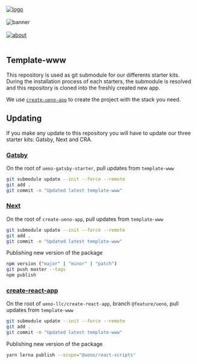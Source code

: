 [![logo](https://user-images.githubusercontent.com/937328/52405150-91398a00-2ac2-11e9-8b03-36b495817271.png)](https://ueno.co/?utm_source=github&utm_campaign=create-ueno-app)
<br /><br />
![banner](https://user-images.githubusercontent.com/937328/52415106-0c5c6980-2ade-11e9-9b85-2e9722bd2fce.png)
<br /><br />
[![about](https://user-images.githubusercontent.com/937328/51540139-999c8e80-1e4d-11e9-866d-284657a34744.png)](https://ueno.co/contact/?utm_source=github&utm_campaign=create-ueno-app)
<br /><br />

## Template-www

This repository is used as git submodule for our differents starter kits. During the installation process of each starters, the submodule is resolved and this repository is cloned into the freshly created new app.

We use [`create-ueno-app`](https://github.com/ueno-llc/create-ueno-app) to create the project with the stack you need.

## Updating

If you make any update to this repository you will have to update our three starter kits: Gatsby, Next and CRA.

### [Gatsby](https://github.com/ueno-llc/ueno-gatsby-starter)

On the root of `ueno-gatsby-starter`, pull updates from `template-www`

```bash
git submodule update --init --force --remote
git add .
git commit -m "Updated latest template-www"
```

### [Next](https://github.com/ueno-llc/create-ueno-app)

On the root of `create-ueno-app`, pull updates from `template-www`

```bash
git submodule update --init --force --remote
git add .
git commit -m "Updated latest template-www"
```

Publishing new version of the package

```bash
npm version ("major" | "minor" | "patch")
git push master --tags
npm publish
```

### [create-react-app](https://github.com/ueno-llc/create-react-app)

On the root of `ueno-llc/create-react-app`, branch `@feature/ueno`, pull updates from `template-www`

```bash
git submodule update --init --force --remote
git add .
git commit -m "Updated latest template-www"
```

Publishing new version of the package

```bash
yarn lerna publish --scope="@ueno/react-scripts"
```
